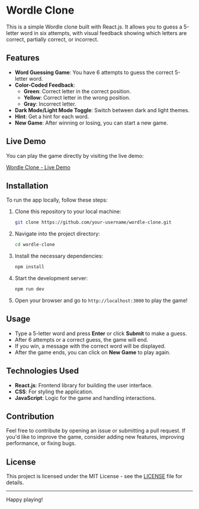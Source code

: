 # Wordle Clone

This is a simple Wordle clone built with React.js. It allows you to guess a 5-letter word in six attempts, with visual feedback showing which letters are correct, partially correct, or incorrect.

## Features

- **Word Guessing Game**: You have 6 attempts to guess the correct 5-letter word.
- **Color-Coded Feedback**: 
  - **Green**: Correct letter in the correct position.
  - **Yellow**: Correct letter in the wrong position.
  - **Gray**: Incorrect letter.
- **Dark Mode/Light Mode Toggle**: Switch between dark and light themes.
- **Hint**: Get a hint for each word.
- **New Game**: After winning or losing, you can start a new game.

## Live Demo

You can play the game directly by visiting the live demo:

[Wordle Clone - Live Demo](https://wordle-game-ubea.vercel.app/)

## Installation

To run the app locally, follow these steps:

1. Clone this repository to your local machine:

    ```bash
    git clone https://github.com/your-username/wordle-clone.git
    ```

2. Navigate into the project directory:

    ```bash
    cd wordle-clone
    ```

3. Install the necessary dependencies:

    ```bash
    npm install
    ```

4. Start the development server:

    ```bash
    npm run dev
    ```

5. Open your browser and go to `http://localhost:3000` to play the game!

## Usage

- Type a 5-letter word and press **Enter** or click **Submit** to make a guess.
- After 6 attempts or a correct guess, the game will end.
- If you win, a message with the correct word will be displayed.
- After the game ends, you can click on **New Game** to play again.

## Technologies Used

- **React.js**: Frontend library for building the user interface.
- **CSS**: For styling the application.
- **JavaScript**: Logic for the game and handling interactions.

## Contribution

Feel free to contribute by opening an issue or submitting a pull request. If you'd like to improve the game, consider adding new features, improving performance, or fixing bugs.

## License

This project is licensed under the MIT License - see the [LICENSE](LICENSE) file for details.

---

Happy playing!
